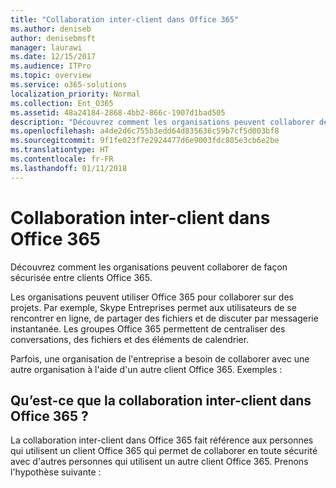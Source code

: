 ```yaml
---
title: "Collaboration inter-client dans Office 365"
ms.author: deniseb
author: denisebmsft
manager: laurawi
ms.date: 12/15/2017
ms.audience: ITPro
ms.topic: overview
ms.service: o365-solutions
localization_priority: Normal
ms.collection: Ent_O365
ms.assetid: 48a24184-2868-4bb2-866c-1907d1bad505
description: "Découvrez comment les organisations peuvent collaborer de façon sécurisée entre clients Office 365."
ms.openlocfilehash: a4de2d6c755b3edd64d835636c59b7cf5d003bf8
ms.sourcegitcommit: 9f1fe023f7e2924477d6e9003fdc805e3cb6e2be
ms.translationtype: HT
ms.contentlocale: fr-FR
ms.lasthandoff: 01/11/2018
---
```

# <a name="office-365-cross-tenant-collaboration"></a>Collaboration inter-client dans Office 365

Découvrez comment les organisations peuvent collaborer de façon sécurisée entre clients Office 365.
  
Les organisations peuvent utiliser Office 365 pour collaborer sur des projets. Par exemple, Skype Entreprises permet aux utilisateurs de se rencontrer en ligne, de partager des fichiers et de discuter par messagerie instantanée. Les groupes Office 365 permettent de centraliser des conversations, des fichiers et des éléments de calendrier.
  
Parfois, une organisation de l'entreprise a besoin de collaborer avec une autre organisation à l'aide d'un autre client Office 365. Exemples :
  
## <a name="what-is-office-365-cross-tenant-collaboration"></a>Qu’est-ce que la collaboration inter-client dans Office 365 ?
<a name="whatisctc"> </a>

La collaboration inter-client dans Office 365 fait référence aux personnes qui utilisent un client Office 365 qui permet de collaborer en toute sécurité avec d'autres personnes qui utilisent un autre client Office 365. Prenons l'hypothèse suivante : 
  

